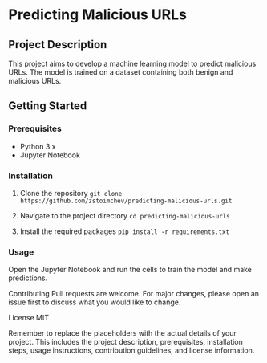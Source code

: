 # Predicting Malicious URLs

## Project Description
This project aims to develop a machine learning model to predict malicious URLs. The model is trained on a dataset containing both benign and malicious URLs.

## Getting Started

### Prerequisites
- Python 3.x
- Jupyter Notebook

### Installation
1. Clone the repository
```git clone https://github.com/zstoimchev/predicting-malicious-urls.git```

2. Navigate to the project directory
```cd predicting-malicious-urls```

3. Install the required packages
``` pip install -r requirements.txt ```



### Usage

Open the Jupyter Notebook and run the cells to train the model and make predictions.

Contributing
Pull requests are welcome. For major changes, please open an issue first to discuss what you would like to change.

License
MIT


Remember to replace the placeholders with the actual details of your project. This includes the project description, prerequisites, installation steps, usage instructions, contribution guidelines, and license information.
